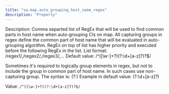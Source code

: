 ```yaml
---
title: "sa.map.auto_grouping_host_name_regex"
description: "Property"
---
```


Description: Comma separted list of RegEx that will be used to find common parts in host name when auto-grouping CIs on map.
All capturing groups in regex define the common part of host name that will be evaluated in auto-grouping algorithm.
RegEx on top of list has higher priority and executed before the following RegEx in the list.
List format: /regex1/,/regex2/,/regex3/,...
Default value: 
/^([\w-]+?)(?:\d+[a-z]?)?$/

Sometimes it's required to logically group elements in regex, but not to include the group in common part of host name.
In such cases use non-capturing group. The syntax is:
(?:<content of group>)
Example in default value:
(?:\d+[a-z]?)

Value: `/^([\w-]+?)(?:\d+[a-z]?)?$/`